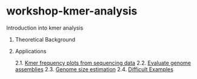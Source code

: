 # workshop-kmer-analysis
Introduction into kmer analysis 

1. Theoretical Background 
2. Applications 

    2.1. [Kmer frequency plots from sequencing data](kmer/Kmers.md)
    2.2. [Evaluate genome assemblies](asm/asm.md)
    2.3. [Genome size estimation](gsize/gsize.md)
    2.4. [Difficult Examples](examples/examples.md)
